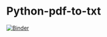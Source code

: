 # Python-pdf-to-txt
[![Binder](https://mybinder.org/badge_logo.svg)](https://mybinder.org/v2/gh/joashlingg/Python-pdf-to-txt/main?labpath=Python-pdf-to-txt)

